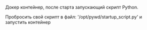 Докер контейнер, после старта запускающий скрипт Python.

Пробросить свой скрипт в файл: '/opt/pywd/startup_script.py' и запустить контейнер
